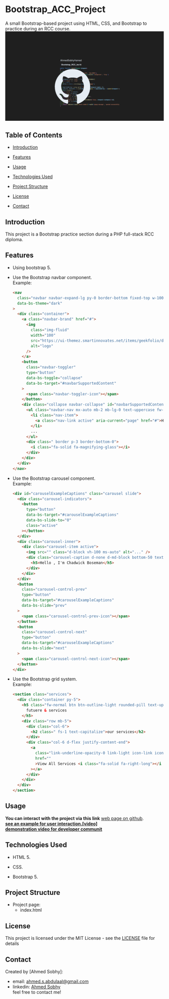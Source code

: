 # Bootstrap_ACC_Project

A small Bootstrap-based project using HTML, CSS, and Bootstrap to practice during an RCC course.
![](repo-image/name.png)

## Table of Contents

- [Introduction](#introduction)
- [Features](#features)
- [Usage](#usage)
- [Technologies Used](#technologies-used)
- [Project Structure](#project-structure)
- [License](#license)
- [Contact](#contact)

  <!-- intro -->

## Introduction

This project is a Bootstrap practice section during a PHP full-stack RCC diploma.

  <!-- technologies was used with links if available -->

## Features

- Using bootstrap 5.
- Use the Bootstrap navbar component.
  <br>
  Example:

  ```html
  <nav
    class="navbar navbar-expand-lg py-0 border-bottom fixed-top w-100  bg-dark "
    data-bs-theme="dark"
  >
    <div class="container">
      <a class="navbar-brand" href="#">
        <img
          class="img-fluid"
          width="100"
          src="https://ui-themez.smartinnovates.net/items/geekfolio/dark/assets/imgs/logo-light.png"
          alt="logo"
        />
      </a>
      <button
        class="navbar-toggler"
        type="button"
        data-bs-toggle="collapse"
        data-bs-target="#navbarSupportedContent"
      >
        <span class="navbar-toggler-icon"></span>
      </button>
      <div class="collapse navbar-collapse" id="navbarSupportedContent">
        <ul class="navbar-nav mx-auto mb-2 mb-lg-0 text-uppercase fw-bold">
          <li class="nav-item">
            <a class="nav-link active" aria-current="page" href="#">Home</a>
          </li>
          ...
        </ul>
        <div class=" border p-3 border-bottom-0">
          <i class="fa-solid fa-magnifying-glass"></i>
        </div>
      </div>
    </div>
  </nav>
  ```

- Use the Bootstrap carousel component.
  <br>
  Example:

  ```html
  <div id="carouselExampleCaptions" class="carousel slide">
    <div class="carousel-indicators">
      <button
        type="button"
        data-bs-target="#carouselExampleCaptions"
        data-bs-slide-to="0"
        class="active"
      ></button>
    </div>
    <div class="carousel-inner">
      <div class="carousel-item active">
        <img src="" class="d-block vh-100 ms-auto" alt="..." />
        <div class="carousel-caption d-none d-md-block bottom-50 text-start">
          <h5>Hello , I'm Chadwick Boseman</h5>
        </div>
      </div>
    </div>
    <button
      class="carousel-control-prev"
      type="button"
      data-bs-target="#carouselExampleCaptions"
      data-bs-slide="prev"
    >
      <span class="carousel-control-prev-icon"></span>
    </button>
    <button
      class="carousel-control-next"
      type="button"
      data-bs-target="#carouselExampleCaptions"
      data-bs-slide="next"
    >
      <span class="carousel-control-next-icon"></span>
    </button>
  </div>
  ```

- Use the Bootstrap grid system.
  <br>
  Example:

  ```html
  <section class="services">
    <div class="container py-5">
      <h5 class="fw-normal btn btn-outline-light rounded-pill text-uppercase">
        futuere & services
      </h5>
      <div class="row mb-5">
        <div class="col-6">
          <h2 class=" fs-1 text-capitalize">our services</h2>
        </div>
        <div class="col-6 d-flex justify-content-end">
          <a
            class="link-underline-opacity-0 link-light icon-link icon-link-hover link-underline-opacity-50-hover"
            href=""
            >View All Services <i class="fa-solid fa-right-long"></i
          ></a>
        </div>
      </div>
    </div>
  </section>
  ```

    <!-- usage or how to interact with this technologies like api end points and what they do -->

## Usage

**You can interact with the project via this link**
[web page on github](https://ahmedsobhyhamed.github.io/Bootstrap_RCC_Project/).
<br>
**[see an example for user interaction.[video]](https://youtube.com)**
<br>
**[demonstration video for developer communit](https://www.youtube.com)**

## Technologies Used

- HTML 5.
- CSS.
- Bootstrap 5.

  <!-- about the project and a digram of how it work -->

## Project Structure

- Project page:
  - index.html
    <!-- licance -->

## License

This project is licensed under the MIT License - see the [LICENSE](/LICENSE) file for details

  <!-- contacts -->

## Contact

Created by [Ahmed Sobhy]:

- email: [ahmed.s.abdulaal@gmail.com](mailto:ahmed.s.abdulaal@gmail.com)
- linkedin: [Ahmed Sobhy](https://www.linkedin.com/in/ahmed-sobhy-b824b7201/)
  <br>
  feel free to contact me!
